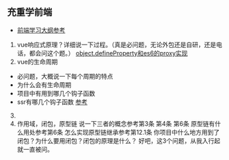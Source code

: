 ## 充重学前端
- [前端学习大纲参考](https://zhuanlan.zhihu.com/p/224922926?utm_source=wechat_session&utm_medium=social&utm_oi=51408996925440&utm_campaign=shareopn)

1. vue响应式原理？详细说一下过程。（真是必问题，无论外包还是自研，还是电话，都会问这个题。）
[object.defineProperty和es6的proxy实现](https://juejin.im/post/6850418111985352711)
2. vue的生命周期
- 必问题，大概说一下每个周期的特点
- 为什么会有生命周期
- 项目中有用到哪几个钩子函数
- ssr有哪几个钩子函数
[参考](https://juejin.im/post/6844904166742048782)
3. 
4. 作用域，闭包，原型链
   说一下三者的概念参考第3条 第4条 第6条
   原型链有什么用处参考第6条
   怎么实现原型链继承参考第12.1条
   你项目中什么地方用到了闭包？为什么要用闭包？闭包的原理是什么？
   好吧，这3个问题，从我入行起就一直被问。